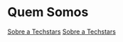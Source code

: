 # Quem Somos
[Sobre a Techstars](../quem_somos/techstars.md)
[Sobre a Techstars](../quem_somos/techstars.md)